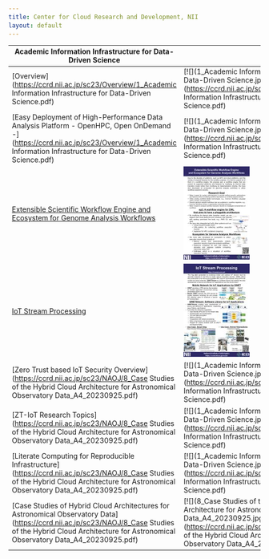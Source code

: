 ```yaml
---
title: Center for Cloud Research and Development, NII
layout: default
---
```


|Academic Information Infrastructure for Data-Driven Science||
|---|---|
[Overview](https://ccrd.nii.ac.jp/sc23/Overview/1_Academic Information Infrastructure for Data-Driven Science.pdf)|[![](1_Academic Information Infrastructure for Data-Driven Science.jpg)](https://ccrd.nii.ac.jp/sc23/Overview/1_Academic Information Infrastructure for Data-Driven Science.pdf)|
[Easy Deployment of High-Performance Data Analysis Platform  - OpenHPC, Open OnDemand -](https://ccrd.nii.ac.jp/sc23/Overview/1_Academic Information Infrastructure for Data-Driven Science.pdf)|[![](1_Academic Information Infrastructure for Data-Driven Science.jpg)](https://ccrd.nii.ac.jp/sc23/Overview/1_Academic Information Infrastructure for Data-Driven Science.pdf)|
[Extensible Scientific Workflow Engine and Ecosystem for Genome Analysis Workflows](https://ccrd.nii.ac.jp/sc23/ep3/3_SC23_ep3-a4.pdf)|[![](3_SC23_ep3-a4.jpg)](https://ccrd.nii.ac.jp/sc23/ep3/3_SC23_ep3-a4.pdf)|
[IoT Stream Processing](https://ccrd.nii.ac.jp/sc23/SINETStream/4_SC23_SINETStream-A4.pdf)|[![](4_SC23_SINETStream-A4.jpg)](https://ccrd.nii.ac.jp/sc23/SINETStream/4_SC23_SINETStream-A4.pdf)|
[Zero Trust based IoT Security Overview](https://ccrd.nii.ac.jp/sc23/NAOJ/8_Case Studies of the Hybrid Cloud Architecture for Astronomical Observatory Data_A4_20230925.pdf)|[![](1_Academic Information Infrastructure for Data-Driven Science.jpg)](https://ccrd.nii.ac.jp/sc23/Overview/1_Academic Information Infrastructure for Data-Driven Science.pdf)|
[ZT-IoT Research Topics](https://ccrd.nii.ac.jp/sc23/NAOJ/8_Case Studies of the Hybrid Cloud Architecture for Astronomical Observatory Data_A4_20230925.pdf)|[![](1_Academic Information Infrastructure for Data-Driven Science.jpg)](https://ccrd.nii.ac.jp/sc23/Overview/1_Academic Information Infrastructure for Data-Driven Science.pdf)|
[Literate Computing for Reproducible Infrastructure](https://ccrd.nii.ac.jp/sc23/NAOJ/8_Case Studies of the Hybrid Cloud Architecture for Astronomical Observatory Data_A4_20230925.pdf)|[![](1_Academic Information Infrastructure for Data-Driven Science.jpg)](https://ccrd.nii.ac.jp/sc23/Overview/1_Academic Information Infrastructure for Data-Driven Science.pdf)|
[Case Studies of Hybrid Cloud Architectures for Astronomical Observatory Data](https://ccrd.nii.ac.jp/sc23/NAOJ/8_Case Studies of the Hybrid Cloud Architecture for Astronomical Observatory Data_A4_20230925.pdf)|[![](8_Case Studies of the Hybrid Cloud Architecture for Astronomical Observatory Data_A4_20230925.jpg)](https://ccrd.nii.ac.jp/sc23/NAOJ/8_Case Studies of the Hybrid Cloud Architecture for Astronomical Observatory Data_A4_20230925.pdf)|
